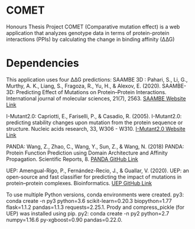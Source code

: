 # COMET
Honours Thesis Project
COMET (Comparative mutation effect) is a web application that analyzes genotype data in terms of protein-protein interactions (PPIs) by calculating the change in binding affinity (∆∆G) 

# Dependencies
This application uses four ∆∆G predictions:
SAAMBE 3D : Pahari, S., Li, G., Murthy, A. K., Liang, S., Fragoza, R., Yu, H., & Alexov, E. (2020). SAAMBE-3D: Predicting Effect of Mutations on Protein–Protein Interactions. International journal of molecular sciences, 21(7), 2563.
<a href="http://compbio.clemson.edu/saambe_webserver/">SAAMBE Website Link</a>

I-Mutant2.0: Capriotti, E., Fariselli, P., & Casadio, R. (2005). I-Mutant2.0: predicting stability changes upon mutation from the protein sequence or structure.
Nucleic acids research, 33, W306 - W310.
<a href="https://folding.biofold.org/i-mutant/i-mutant2.0.html">I-Mutant2.0 Website Link</a>

PANDA: Wang, Z., Zhao, C., Wang, Y., Sun, Z., & Wang, N. (2018) PANDA: Protein Function Prediction using Domain Architecture and Affinity Propagation. Scientific Reports, 8.
<a href="http://dna.cs.miami.edu/PANDA/">PANDA GitHub Link</a>

UEP: Amengual-Rigo, P., Fernández-Recio, J., & Guallar, V. (2020). UEP: an open-source and fast classifier for predicting the impact of mutations in protein–protein complexes. Bioinformatics.
<a href="https://github.com/pepamengual/UEP">UEP GitHub Link</a>  
      
To use multiple Python versions, conda environments were created. 
py3: conda create -n py3 python=3.6 scikit-learn=0.20.3 biopython=1.77 flask=1.1.2 pandas=1.1.3 requests=2.25.1. 
Prody and compress_pickle (for UEP) was installed using pip. 
py2: conda create -n py2 python=2.7 numpy=1.16.6 py-xgboost=0.90 pandas=0.22.0.

